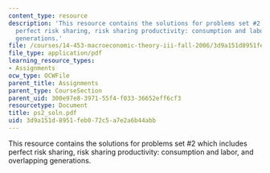 ```yaml
---
content_type: resource
description: 'This resource contains the solutions for problems set #2 which includes
  perfect risk sharing, risk sharing productivity: consumption and labor, and overlapping
  generations.'
file: /courses/14-453-macroeconomic-theory-iii-fall-2006/3d9a151d8951feb072c5a7e2a6b44abb_ps2_soln.pdf
file_type: application/pdf
learning_resource_types:
- Assignments
ocw_type: OCWFile
parent_title: Assignments
parent_type: CourseSection
parent_uid: 300e97e8-3971-55f4-f033-36652eff6cf3
resourcetype: Document
title: ps2_soln.pdf
uid: 3d9a151d-8951-feb0-72c5-a7e2a6b44abb
---
```

This resource contains the solutions for problems set #2 which includes perfect risk sharing, risk sharing productivity: consumption and labor, and overlapping generations.

